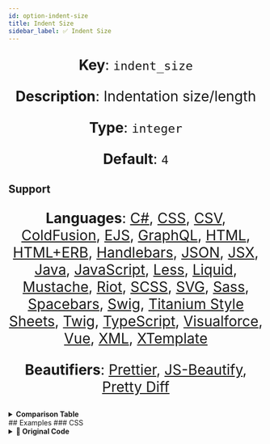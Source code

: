 ```yaml
---
id: option-indent-size
title: Indent Size
sidebar_label: ✅ Indent Size
---
```

**Key**: `indent_size`

**Description**: Indentation size/length

**Type**: `integer`

**Default**: `4`

## Support
**Languages**: [C#](/docs/language-csharp.html), [CSS](/docs/language-css.html), [CSV](/docs/language-csv.html), [ColdFusion](/docs/language-coldfusion.html), [EJS](/docs/language-ejs.html), [GraphQL](/docs/language-graphql.html), [HTML](/docs/language-html.html), [HTML+ERB](/docs/language-html%2Berb.html), [Handlebars](/docs/language-handlebars.html), [JSON](/docs/language-json.html), [JSX](/docs/language-jsx.html), [Java](/docs/language-java.html), [JavaScript](/docs/language-javascript.html), [Less](/docs/language-less.html), [Liquid](/docs/language-liquid.html), [Mustache](/docs/language-mustache.html), [Riot](/docs/language-riot.html), [SCSS](/docs/language-scss.html), [SVG](/docs/language-svg.html), [Sass](/docs/language-sass.html), [Spacebars](/docs/language-spacebars.html), [Swig](/docs/language-swig.html), [Titanium Style Sheets](/docs/language-titanium-style-sheets.html), [Twig](/docs/language-twig.html), [TypeScript](/docs/language-typescript.html), [Visualforce](/docs/language-visualforce.html), [Vue](/docs/language-vue.html), [XML](/docs/language-xml.html), [XTemplate](/docs/language-xtemplate.html)

**Beautifiers**: [Prettier](/docs/beautifier-prettier.html), [JS-Beautify](/docs/beautifier-js-beautify.html), [Pretty Diff](/docs/beautifier-pretty-diff.html)

<details><summary><strong>Comparison Table</strong></summary>
| Language | [Prettier](/docs/beautifier-prettier.html) | [JS-Beautify](/docs/beautifier-js-beautify.html) | [Pretty Diff](/docs/beautifier-pretty-diff.html) |
| --- | --- | --- | --- |
| [C#](/docs/language-csharp.html) | &#10060; | &#10060; | &#9989; |
| [CSS](/docs/language-css.html) | &#9989; | &#9989; | &#9989; |
| [CSV](/docs/language-csv.html) | &#10060; | &#10060; | &#9989; |
| [ColdFusion](/docs/language-coldfusion.html) | &#10060; | &#10060; | &#9989; |
| [EJS](/docs/language-ejs.html) | &#10060; | &#9989; | &#9989; |
| [GraphQL](/docs/language-graphql.html) | &#9989; | &#10060; | &#10060; |
| [HTML](/docs/language-html.html) | &#10060; | &#9989; | &#9989; |
| [HTML+ERB](/docs/language-html%2Berb.html) | &#10060; | &#10060; | &#9989; |
| [Handlebars](/docs/language-handlebars.html) | &#10060; | &#9989; | &#9989; |
| [JSON](/docs/language-json.html) | &#9989; | &#9989; | &#9989; |
| [JSX](/docs/language-jsx.html) | &#9989; | &#9989; | &#9989; |
| [Java](/docs/language-java.html) | &#10060; | &#10060; | &#9989; |
| [JavaScript](/docs/language-javascript.html) | &#9989; | &#9989; | &#9989; |
| [Less](/docs/language-less.html) | &#9989; | &#10060; | &#9989; |
| [Liquid](/docs/language-liquid.html) | &#10060; | &#9989; | &#10060; |
| [Mustache](/docs/language-mustache.html) | &#10060; | &#9989; | &#10060; |
| [Riot](/docs/language-riot.html) | &#10060; | &#10060; | &#9989; |
| [SCSS](/docs/language-scss.html) | &#9989; | &#10060; | &#9989; |
| [SVG](/docs/language-svg.html) | &#10060; | &#10060; | &#9989; |
| [Sass](/docs/language-sass.html) | &#10060; | &#10060; | &#9989; |
| [Spacebars](/docs/language-spacebars.html) | &#10060; | &#10060; | &#9989; |
| [Swig](/docs/language-swig.html) | &#10060; | &#10060; | &#9989; |
| [Titanium Style Sheets](/docs/language-titanium-style-sheets.html) | &#10060; | &#10060; | &#9989; |
| [Twig](/docs/language-twig.html) | &#10060; | &#10060; | &#9989; |
| [TypeScript](/docs/language-typescript.html) | &#9989; | &#10060; | &#9989; |
| [Visualforce](/docs/language-visualforce.html) | &#10060; | &#10060; | &#9989; |
| [Vue](/docs/language-vue.html) | &#9989; | &#10060; | &#10060; |
| [XML](/docs/language-xml.html) | &#10060; | &#9989; | &#9989; |
| [XTemplate](/docs/language-xtemplate.html) | &#10060; | &#10060; | &#9989; |
</details>
## Examples
### CSS
<details><summary><strong>🚧 Original Code</strong></summary>
```CSS
.class1 {
    color: blue;
    background-color: red;
}

.class2 {
    color: red;
    background-color: yellow;
}
.class3 {
    color: yellow;
    background-color: green;
}

.selector-1,
.selector-2 {
    color: green;
    background-color: blue;
}

```
</details>
<details><summary><strong>🔧 `0`</strong></summary>
Using [Prettier](/docs/beautifier-prettier.html) beautifier:
```CSS
.class1 {
color: blue;
background-color: red;
}

.class2 {
color: red;
background-color: yellow;
}
.class3 {
color: yellow;
background-color: green;
}

.selector-1,
.selector-2 {
color: green;
background-color: blue;
}

```
<details><summary>Configuration</summary>
A `.unibeautify.json` file would look like the following:
```json
{
  "CSS": {
    "indent_size": 0,
    "indent_char": " "
  }
}
```
</details>
<details><summary>Difference from original</summary>
```diff
Index: 0
===================================================================
--- 0	Original
+++ 0	Beautified
@@ -1,19 +1,19 @@
 .class1␣{␊
-␣␣␣␣color:␣blue;␊
-␣␣␣␣background-color:␣red;␊
+color:␣blue;␊
+background-color:␣red;␊
 }␊
 ␊
 .class2␣{␊
-␣␣␣␣color:␣red;␊
-␣␣␣␣background-color:␣yellow;␊
+color:␣red;␊
+background-color:␣yellow;␊
 }␊
 .class3␣{␊
-␣␣␣␣color:␣yellow;␊
-␣␣␣␣background-color:␣green;␊
+color:␣yellow;␊
+background-color:␣green;␊
 }␊
 ␊
 .selector-1,␊
 .selector-2␣{␊
-␣␣␣␣color:␣green;␊
-␣␣␣␣background-color:␣blue;␊
+color:␣green;␊
+background-color:␣blue;␊
 }␊

```
</details>
</details>
<details><summary><strong>🔧 `4`</strong></summary>
Using [Prettier](/docs/beautifier-prettier.html) beautifier:
```CSS
.class1 {
    color: blue;
    background-color: red;
}

.class2 {
    color: red;
    background-color: yellow;
}
.class3 {
    color: yellow;
    background-color: green;
}

.selector-1,
.selector-2 {
    color: green;
    background-color: blue;
}

```
<details><summary>Configuration</summary>
A `.unibeautify.json` file would look like the following:
```json
{
  "CSS": {
    "indent_size": 4,
    "indent_char": " "
  }
}
```
</details>
<details><summary>Difference from original</summary>
```diff
Index: 4
===================================================================
--- 4	Original
+++ 4	Beautified

```
</details>
</details>
<details><summary><strong>🔧 `8`</strong></summary>
Using [Prettier](/docs/beautifier-prettier.html) beautifier:
```CSS
.class1 {
        color: blue;
        background-color: red;
}

.class2 {
        color: red;
        background-color: yellow;
}
.class3 {
        color: yellow;
        background-color: green;
}

.selector-1,
.selector-2 {
        color: green;
        background-color: blue;
}

```
<details><summary>Configuration</summary>
A `.unibeautify.json` file would look like the following:
```json
{
  "CSS": {
    "indent_size": 8,
    "indent_char": " "
  }
}
```
</details>
<details><summary>Difference from original</summary>
```diff
Index: 8
===================================================================
--- 8	Original
+++ 8	Beautified
@@ -1,19 +1,19 @@
 .class1␣{␊
-␣␣␣␣color:␣blue;␊
-␣␣␣␣background-color:␣red;␊
+␣␣␣␣␣␣␣␣color:␣blue;␊
+␣␣␣␣␣␣␣␣background-color:␣red;␊
 }␊
 ␊
 .class2␣{␊
-␣␣␣␣color:␣red;␊
-␣␣␣␣background-color:␣yellow;␊
+␣␣␣␣␣␣␣␣color:␣red;␊
+␣␣␣␣␣␣␣␣background-color:␣yellow;␊
 }␊
 .class3␣{␊
-␣␣␣␣color:␣yellow;␊
-␣␣␣␣background-color:␣green;␊
+␣␣␣␣␣␣␣␣color:␣yellow;␊
+␣␣␣␣␣␣␣␣background-color:␣green;␊
 }␊
 ␊
 .selector-1,␊
 .selector-2␣{␊
-␣␣␣␣color:␣green;␊
-␣␣␣␣background-color:␣blue;␊
+␣␣␣␣␣␣␣␣color:␣green;␊
+␣␣␣␣␣␣␣␣background-color:␣blue;␊
 }␊

```
</details>
</details>
### HTML
<details><summary><strong>🚧 Original Code</strong></summary>
```HTML
<div>
<span>Hello</span>
<span>World</span>
</div>

```
</details>
<details><summary><strong>🔧 `0`</strong></summary>
Using [JS-Beautify](/docs/beautifier-js-beautify.html) beautifier:
```HTML
<div>
<span>Hello</span>
<span>World</span>
</div>
```
<details><summary>Configuration</summary>
A `.unibeautify.json` file would look like the following:
```json
{
  "HTML": {
    "indent_size": 0,
    "indent_char": " "
  }
}
```
</details>
<details><summary>Difference from original</summary>
```diff
Index: 0
===================================================================
--- 0	Original
+++ 0	Beautified
@@ -1,4 +1,4 @@
 <div>␊
 <span>Hello</span>␊
 <span>World</span>␊
-</div>␊
+</div>
\ No newline at end of file

```
</details>
</details>
<details><summary><strong>🔧 `4`</strong></summary>
Using [JS-Beautify](/docs/beautifier-js-beautify.html) beautifier:
```HTML
<div>
    <span>Hello</span>
    <span>World</span>
</div>
```
<details><summary>Configuration</summary>
A `.unibeautify.json` file would look like the following:
```json
{
  "HTML": {
    "indent_size": 4,
    "indent_char": " "
  }
}
```
</details>
<details><summary>Difference from original</summary>
```diff
Index: 4
===================================================================
--- 4	Original
+++ 4	Beautified
@@ -1,4 +1,4 @@
 <div>␊
-<span>Hello</span>␊
-<span>World</span>␊
-</div>␊
+␣␣␣␣<span>Hello</span>␊
+␣␣␣␣<span>World</span>␊
+</div>
\ No newline at end of file

```
</details>
</details>
<details><summary><strong>🔧 `8`</strong></summary>
Using [JS-Beautify](/docs/beautifier-js-beautify.html) beautifier:
```HTML
<div>
        <span>Hello</span>
        <span>World</span>
</div>
```
<details><summary>Configuration</summary>
A `.unibeautify.json` file would look like the following:
```json
{
  "HTML": {
    "indent_size": 8,
    "indent_char": " "
  }
}
```
</details>
<details><summary>Difference from original</summary>
```diff
Index: 8
===================================================================
--- 8	Original
+++ 8	Beautified
@@ -1,4 +1,4 @@
 <div>␊
-<span>Hello</span>␊
-<span>World</span>␊
-</div>␊
+␣␣␣␣␣␣␣␣<span>Hello</span>␊
+␣␣␣␣␣␣␣␣<span>World</span>␊
+</div>
\ No newline at end of file

```
</details>
</details>
### Java
<details><summary><strong>🚧 Original Code</strong></summary>
```Java
public class HelloWorld {

    public static void main(String[] args) {
        // Prints "Hello, World" to the terminal window.
        System.out.println("Hello, World");
    }

}

```
</details>
<details><summary><strong>🔧 `0`</strong></summary>
Using [Pretty Diff](/docs/beautifier-pretty-diff.html) beautifier:
```Java
public class HelloWorld {
public static void main(String[] args) {
// Prints "Hello, World" to the terminal window.
System.out.println("Hello, World");
}
}
```
<details><summary>Configuration</summary>
A `.unibeautify.json` file would look like the following:
```json
{
  "Java": {
    "indent_size": 0,
    "indent_char": " "
  }
}
```
</details>
<details><summary>Difference from original</summary>
```diff
Index: 0
===================================================================
--- 0	Original
+++ 0	Beautified
@@ -1,8 +1,6 @@
 public␣class␣HelloWorld␣{␊
-␊
-␣␣␣␣public␣static␣void␣main(String[]␣args)␣{␊
-␣␣␣␣␣␣␣␣//␣Prints␣"Hello,␣World"␣to␣the␣terminal␣window.␊
-␣␣␣␣␣␣␣␣System.out.println("Hello,␣World");␊
-␣␣␣␣}␊
-␊
+public␣static␣void␣main(String[]␣args)␣{␊
+//␣Prints␣"Hello,␣World"␣to␣the␣terminal␣window.␊
+System.out.println("Hello,␣World");␊
 }␊
+}
\ No newline at end of file

```
</details>
</details>
<details><summary><strong>🔧 `4`</strong></summary>
Using [Pretty Diff](/docs/beautifier-pretty-diff.html) beautifier:
```Java
public class HelloWorld {
    public static void main(String[] args) {
        // Prints "Hello, World" to the terminal window.
        System.out.println("Hello, World");
    }
}
```
<details><summary>Configuration</summary>
A `.unibeautify.json` file would look like the following:
```json
{
  "Java": {
    "indent_size": 4,
    "indent_char": " "
  }
}
```
</details>
<details><summary>Difference from original</summary>
```diff
Index: 4
===================================================================
--- 4	Original
+++ 4	Beautified
@@ -1,8 +1,6 @@
 public␣class␣HelloWorld␣{␊
-␊
 ␣␣␣␣public␣static␣void␣main(String[]␣args)␣{␊
 ␣␣␣␣␣␣␣␣//␣Prints␣"Hello,␣World"␣to␣the␣terminal␣window.␊
 ␣␣␣␣␣␣␣␣System.out.println("Hello,␣World");␊
 ␣␣␣␣}␊
-␊
-}␊
+}
\ No newline at end of file

```
</details>
</details>
<details><summary><strong>🔧 `8`</strong></summary>
Using [Pretty Diff](/docs/beautifier-pretty-diff.html) beautifier:
```Java
public class HelloWorld {
        public static void main(String[] args) {
                // Prints "Hello, World" to the terminal window.
                System.out.println("Hello, World");
        }
}
```
<details><summary>Configuration</summary>
A `.unibeautify.json` file would look like the following:
```json
{
  "Java": {
    "indent_size": 8,
    "indent_char": " "
  }
}
```
</details>
<details><summary>Difference from original</summary>
```diff
Index: 8
===================================================================
--- 8	Original
+++ 8	Beautified
@@ -1,8 +1,6 @@
 public␣class␣HelloWorld␣{␊
-␊
-␣␣␣␣public␣static␣void␣main(String[]␣args)␣{␊
-␣␣␣␣␣␣␣␣//␣Prints␣"Hello,␣World"␣to␣the␣terminal␣window.␊
-␣␣␣␣␣␣␣␣System.out.println("Hello,␣World");␊
-␣␣␣␣}␊
-␊
-}␊
+␣␣␣␣␣␣␣␣public␣static␣void␣main(String[]␣args)␣{␊
+␣␣␣␣␣␣␣␣␣␣␣␣␣␣␣␣//␣Prints␣"Hello,␣World"␣to␣the␣terminal␣window.␊
+␣␣␣␣␣␣␣␣␣␣␣␣␣␣␣␣System.out.println("Hello,␣World");␊
+␣␣␣␣␣␣␣␣}␊
+}
\ No newline at end of file

```
</details>
</details>
### JavaScript
<details><summary><strong>🚧 Original Code</strong></summary>
```JavaScript
if (a) {
      b = c;
function foo(d) {
          e = f;
  }
}

if (a) {
  b = c;
  function foo(d) {
      e = f;
  }
}

foo.bar.baz();

```
</details>
<details><summary><strong>🔧 `0`</strong></summary>
Using [Prettier](/docs/beautifier-prettier.html) beautifier:
```JavaScript
if (a) {
b = c;
function foo(d) {
e = f;
}
}

if (a) {
b = c;
function foo(d) {
e = f;
}
}

foo.bar.baz();

```
<details><summary>Configuration</summary>
A `.unibeautify.json` file would look like the following:
```json
{
  "JavaScript": {
    "indent_size": 0,
    "indent_char": " "
  }
}
```
</details>
<details><summary>Difference from original</summary>
```diff
Index: 0
===================================================================
--- 0	Original
+++ 0	Beautified
@@ -1,15 +1,15 @@
 if␣(a)␣{␊
-␣␣␣␣␣␣b␣=␣c;␊
+b␣=␣c;␊
 function␣foo(d)␣{␊
-␣␣␣␣␣␣␣␣␣␣e␣=␣f;␊
-␣␣}␊
+e␣=␣f;␊
 }␊
+}␊
 ␊
 if␣(a)␣{␊
-␣␣b␣=␣c;␊
-␣␣function␣foo(d)␣{␊
-␣␣␣␣␣␣e␣=␣f;␊
-␣␣}␊
+b␣=␣c;␊
+function␣foo(d)␣{␊
+e␣=␣f;␊
 }␊
+}␊
 ␊
 foo.bar.baz();␊

```
</details>
</details>
<details><summary><strong>🔧 `4`</strong></summary>
Using [Prettier](/docs/beautifier-prettier.html) beautifier:
```JavaScript
if (a) {
    b = c;
    function foo(d) {
        e = f;
    }
}

if (a) {
    b = c;
    function foo(d) {
        e = f;
    }
}

foo.bar.baz();

```
<details><summary>Configuration</summary>
A `.unibeautify.json` file would look like the following:
```json
{
  "JavaScript": {
    "indent_size": 4,
    "indent_char": " "
  }
}
```
</details>
<details><summary>Difference from original</summary>
```diff
Index: 4
===================================================================
--- 4	Original
+++ 4	Beautified
@@ -1,15 +1,15 @@
 if␣(a)␣{␊
-␣␣␣␣␣␣b␣=␣c;␊
-function␣foo(d)␣{␊
-␣␣␣␣␣␣␣␣␣␣e␣=␣f;␊
-␣␣}␊
+␣␣␣␣b␣=␣c;␊
+␣␣␣␣function␣foo(d)␣{␊
+␣␣␣␣␣␣␣␣e␣=␣f;␊
+␣␣␣␣}␊
 }␊
 ␊
 if␣(a)␣{␊
-␣␣b␣=␣c;␊
-␣␣function␣foo(d)␣{␊
-␣␣␣␣␣␣e␣=␣f;␊
-␣␣}␊
+␣␣␣␣b␣=␣c;␊
+␣␣␣␣function␣foo(d)␣{␊
+␣␣␣␣␣␣␣␣e␣=␣f;␊
+␣␣␣␣}␊
 }␊
 ␊
 foo.bar.baz();␊

```
</details>
</details>
<details><summary><strong>🔧 `8`</strong></summary>
Using [Prettier](/docs/beautifier-prettier.html) beautifier:
```JavaScript
if (a) {
        b = c;
        function foo(d) {
                e = f;
        }
}

if (a) {
        b = c;
        function foo(d) {
                e = f;
        }
}

foo.bar.baz();

```
<details><summary>Configuration</summary>
A `.unibeautify.json` file would look like the following:
```json
{
  "JavaScript": {
    "indent_size": 8,
    "indent_char": " "
  }
}
```
</details>
<details><summary>Difference from original</summary>
```diff
Index: 8
===================================================================
--- 8	Original
+++ 8	Beautified
@@ -1,15 +1,15 @@
 if␣(a)␣{␊
-␣␣␣␣␣␣b␣=␣c;␊
-function␣foo(d)␣{␊
-␣␣␣␣␣␣␣␣␣␣e␣=␣f;␊
-␣␣}␊
+␣␣␣␣␣␣␣␣b␣=␣c;␊
+␣␣␣␣␣␣␣␣function␣foo(d)␣{␊
+␣␣␣␣␣␣␣␣␣␣␣␣␣␣␣␣e␣=␣f;␊
+␣␣␣␣␣␣␣␣}␊
 }␊
 ␊
 if␣(a)␣{␊
-␣␣b␣=␣c;␊
-␣␣function␣foo(d)␣{␊
-␣␣␣␣␣␣e␣=␣f;␊
-␣␣}␊
+␣␣␣␣␣␣␣␣b␣=␣c;␊
+␣␣␣␣␣␣␣␣function␣foo(d)␣{␊
+␣␣␣␣␣␣␣␣␣␣␣␣␣␣␣␣e␣=␣f;␊
+␣␣␣␣␣␣␣␣}␊
 }␊
 ␊
 foo.bar.baz();␊

```
</details>
</details>
### Vue
<details><summary><strong>🚧 Original Code</strong></summary>
```Vue
<template >
  <h1 >{{greeting}}     world</h1 >
  <script>kikoo ( ) </script>
</template >

<script>
module  .  exports  =
{data : function () {return {
	greeting: "Hello"
}}
}
</script>

<style   scoped >
p { font-size : 2em ; text-align : center ; }
  </style >  
```
</details>
<details><summary><strong>🔧 `0`</strong></summary>
Using [Prettier](/docs/beautifier-prettier.html) beautifier:
```Vue
<template >
  <h1 >{{greeting}}     world</h1 >
  <script>kikoo ( ) </script>
</template >

<script>
module.exports = {
data: function() {
return {
greeting: "Hello"
};
}
};
</script>

<style   scoped >
p {
font-size: 2em;
text-align: center;
}
</style >

```
<details><summary>Configuration</summary>
A `.unibeautify.json` file would look like the following:
```json
{
  "Vue": {
    "indent_size": 0,
    "indent_char": " "
  }
}
```
</details>
<details><summary>Difference from original</summary>
```diff
Index: 0
===================================================================
--- 0	Original
+++ 0	Beautified
@@ -3,14 +3,19 @@
 ␣␣<script>kikoo␣(␣)␣</script>␊
 </template␣>␊
 ␊
 <script>␊
-module␣␣.␣␣exports␣␣=␊
-{data␣:␣function␣()␣{return␣{␊
-↹greeting:␣"Hello"␊
-}}␊
+module.exports␣=␣{␊
+data:␣function()␣{␊
+return␣{␊
+greeting:␣"Hello"␊
+};␊
 }␊
\ No newline at end of file
+};␊
 </script>␊
 ␊
 <style␣␣␣scoped␣>␊
-p␣{␣font-size␣:␣2em␣;␣text-align␣:␣center␣;␣}␊
-␣␣</style␣>␣␣
+p␣{␊
+font-size:␣2em;␊
+text-align:␣center;␊
+}␊
+</style␣>␊

```
</details>
</details>
<details><summary><strong>🔧 `4`</strong></summary>
Using [Prettier](/docs/beautifier-prettier.html) beautifier:
```Vue
<template >
  <h1 >{{greeting}}     world</h1 >
  <script>kikoo ( ) </script>
</template >

<script>
module.exports = {
    data: function() {
        return {
            greeting: "Hello"
        };
    }
};
</script>

<style   scoped >
p {
    font-size: 2em;
    text-align: center;
}
</style >

```
<details><summary>Configuration</summary>
A `.unibeautify.json` file would look like the following:
```json
{
  "Vue": {
    "indent_size": 4,
    "indent_char": " "
  }
}
```
</details>
<details><summary>Difference from original</summary>
```diff
Index: 4
===================================================================
--- 4	Original
+++ 4	Beautified
@@ -3,14 +3,19 @@
 ␣␣<script>kikoo␣(␣)␣</script>␊
 </template␣>␊
 ␊
 <script>␊
-module␣␣.␣␣exports␣␣=␊
-{data␣:␣function␣()␣{return␣{␊
-↹greeting:␣"Hello"␊
-}}␊
-}␊
+module.exports␣=␣{␊
+␣␣␣␣data:␣function()␣{␊
+␣␣␣␣␣␣␣␣return␣{␊
+␣␣␣␣␣␣␣␣␣␣␣␣greeting:␣"Hello"␊
+␣␣␣␣␣␣␣␣};␊
\ No newline at end of file
+␣␣␣␣}␊
+};␊
 </script>␊
 ␊
 <style␣␣␣scoped␣>␊
-p␣{␣font-size␣:␣2em␣;␣text-align␣:␣center␣;␣}␊
-␣␣</style␣>␣␣
+p␣{␊
+␣␣␣␣font-size:␣2em;␊
+␣␣␣␣text-align:␣center;␊
+}␊
+</style␣>␊

```
</details>
</details>
<details><summary><strong>🔧 `8`</strong></summary>
Using [Prettier](/docs/beautifier-prettier.html) beautifier:
```Vue
<template >
  <h1 >{{greeting}}     world</h1 >
  <script>kikoo ( ) </script>
</template >

<script>
module.exports = {
        data: function() {
                return {
                        greeting: "Hello"
                };
        }
};
</script>

<style   scoped >
p {
        font-size: 2em;
        text-align: center;
}
</style >

```
<details><summary>Configuration</summary>
A `.unibeautify.json` file would look like the following:
```json
{
  "Vue": {
    "indent_size": 8,
    "indent_char": " "
  }
}
```
</details>
<details><summary>Difference from original</summary>
```diff
Index: 8
===================================================================
--- 8	Original
+++ 8	Beautified
@@ -3,14 +3,19 @@
 ␣␣<script>kikoo␣(␣)␣</script>␊
 </template␣>␊
 ␊
 <script>␊
-module␣␣.␣␣exports␣␣=␊
-{data␣:␣function␣()␣{return␣{␊
-↹greeting:␣"Hello"␊
-}}␊
-}␊
+module.exports␣=␣{␊
+␣␣␣␣␣␣␣␣data:␣function()␣{␊
+␣␣␣␣␣␣␣␣␣␣␣␣␣␣␣␣return␣{␊
+␣␣␣␣␣␣␣␣␣␣␣␣␣␣␣␣␣␣␣␣␣␣␣␣greeting:␣"Hello"␊
+␣␣␣␣␣␣␣␣␣␣␣␣␣␣␣␣};␊
\ No newline at end of file
+␣␣␣␣␣␣␣␣}␊
+};␊
 </script>␊
 ␊
 <style␣␣␣scoped␣>␊
-p␣{␣font-size␣:␣2em␣;␣text-align␣:␣center␣;␣}␊
-␣␣</style␣>␣␣
+p␣{␊
+␣␣␣␣␣␣␣␣font-size:␣2em;␊
+␣␣␣␣␣␣␣␣text-align:␣center;␊
+}␊
+</style␣>␊

```
</details>
</details>
### XML
<details><summary><strong>🚧 Original Code</strong></summary>
```XML
<breakfast_menu>
<food>
<name>Belgian Waffles</name>
<price>$5.95</price>
<description>
Two of our famous Belgian Waffles with plenty of real maple syrup
</description>
<calories>650</calories>
</food>
<food>
<name>Strawberry Belgian Waffles</name>
<price>$7.95</price>
<description>
Light Belgian waffles covered with strawberries and whipped cream
</description>
<calories>900</calories>
</food>
<food>
<name>Berry-Berry Belgian Waffles</name>
<price>$8.95</price>
<description>
Light Belgian waffles covered with an assortment of fresh berries and whipped cream
</description>
<calories>900</calories>
</food>
<food>
<name>French Toast</name>
<price>$4.50</price>
<description>
Thick slices made from our homemade sourdough bread
</description>
<calories>600</calories>
</food>
<food>
<name>Homestyle Breakfast</name>
<price>$6.95</price>
<description>
Two eggs, bacon or sausage, toast, and our ever-popular hash browns
</description>
<calories>950</calories>
</food>
</breakfast_menu>
```
</details>
<details><summary><strong>🔧 `0`</strong></summary>
Using [JS-Beautify](/docs/beautifier-js-beautify.html) beautifier:
```XML
<breakfast_menu>
<food>
<name>Belgian Waffles</name>
<price>$5.95</price>
<description>
Two of our famous Belgian Waffles with plenty of real maple syrup
</description>
<calories>650</calories>
</food>
<food>
<name>Strawberry Belgian Waffles</name>
<price>$7.95</price>
<description>
Light Belgian waffles covered with strawberries and whipped cream
</description>
<calories>900</calories>
</food>
<food>
<name>Berry-Berry Belgian Waffles</name>
<price>$8.95</price>
<description>
Light Belgian waffles covered with an assortment of fresh berries and whipped cream
</description>
<calories>900</calories>
</food>
<food>
<name>French Toast</name>
<price>$4.50</price>
<description>
Thick slices made from our homemade sourdough bread
</description>
<calories>600</calories>
</food>
<food>
<name>Homestyle Breakfast</name>
<price>$6.95</price>
<description>
Two eggs, bacon or sausage, toast, and our ever-popular hash browns
</description>
<calories>950</calories>
</food>
</breakfast_menu>
```
<details><summary>Configuration</summary>
A `.unibeautify.json` file would look like the following:
```json
{
  "XML": {
    "indent_size": 0,
    "indent_char": " "
  }
}
```
</details>
<details><summary>Difference from original</summary>
```diff
Index: 0
===================================================================
--- 0	Original
+++ 0	Beautified

```
</details>
</details>
<details><summary><strong>🔧 `4`</strong></summary>
Using [JS-Beautify](/docs/beautifier-js-beautify.html) beautifier:
```XML
<breakfast_menu>
    <food>
        <name>Belgian Waffles</name>
        <price>$5.95</price>
        <description>
            Two of our famous Belgian Waffles with plenty of real maple syrup
        </description>
        <calories>650</calories>
    </food>
    <food>
        <name>Strawberry Belgian Waffles</name>
        <price>$7.95</price>
        <description>
            Light Belgian waffles covered with strawberries and whipped cream
        </description>
        <calories>900</calories>
    </food>
    <food>
        <name>Berry-Berry Belgian Waffles</name>
        <price>$8.95</price>
        <description>
            Light Belgian waffles covered with an assortment of fresh berries and whipped cream
        </description>
        <calories>900</calories>
    </food>
    <food>
        <name>French Toast</name>
        <price>$4.50</price>
        <description>
            Thick slices made from our homemade sourdough bread
        </description>
        <calories>600</calories>
    </food>
    <food>
        <name>Homestyle Breakfast</name>
        <price>$6.95</price>
        <description>
            Two eggs, bacon or sausage, toast, and our ever-popular hash browns
        </description>
        <calories>950</calories>
    </food>
</breakfast_menu>
```
<details><summary>Configuration</summary>
A `.unibeautify.json` file would look like the following:
```json
{
  "XML": {
    "indent_size": 4,
    "indent_char": " "
  }
}
```
</details>
<details><summary>Difference from original</summary>
```diff
Index: 4
===================================================================
--- 4	Original
+++ 4	Beautified
@@ -1,42 +1,42 @@
 <breakfast_menu>␊
-<food>␊
-<name>Belgian␣Waffles</name>␊
-<price>$5.95</price>␊
-<description>␊
-Two␣of␣our␣famous␣Belgian␣Waffles␣with␣plenty␣of␣real␣maple␣syrup␊
-</description>␊
-<calories>650</calories>␊
-</food>␊
-<food>␊
-<name>Strawberry␣Belgian␣Waffles</name>␊
-<price>$7.95</price>␊
-<description>␊
-Light␣Belgian␣waffles␣covered␣with␣strawberries␣and␣whipped␣cream␊
-</description>␊
-<calories>900</calories>␊
-</food>␊
-<food>␊
-<name>Berry-Berry␣Belgian␣Waffles</name>␊
-<price>$8.95</price>␊
-<description>␊
-Light␣Belgian␣waffles␣covered␣with␣an␣assortment␣of␣fresh␣berries␣and␣whipped␣cream␊
-</description>␊
-<calories>900</calories>␊
-</food>␊
-<food>␊
-<name>French␣Toast</name>␊
-<price>$4.50</price>␊
-<description>␊
-Thick␣slices␣made␣from␣our␣homemade␣sourdough␣bread␊
-</description>␊
-<calories>600</calories>␊
-</food>␊
-<food>␊
-<name>Homestyle␣Breakfast</name>␊
-<price>$6.95</price>␊
-<description>␊
-Two␣eggs,␣bacon␣or␣sausage,␣toast,␣and␣our␣ever-popular␣hash␣browns␊
-</description>␊
-<calories>950</calories>␊
-</food>␊
+␣␣␣␣<food>␊
+␣␣␣␣␣␣␣␣<name>Belgian␣Waffles</name>␊
+␣␣␣␣␣␣␣␣<price>$5.95</price>␊
+␣␣␣␣␣␣␣␣<description>␊
+␣␣␣␣␣␣␣␣␣␣␣␣Two␣of␣our␣famous␣Belgian␣Waffles␣with␣plenty␣of␣real␣maple␣syrup␊
+␣␣␣␣␣␣␣␣</description>␊
+␣␣␣␣␣␣␣␣<calories>650</calories>␊
+␣␣␣␣</food>␊
+␣␣␣␣<food>␊
+␣␣␣␣␣␣␣␣<name>Strawberry␣Belgian␣Waffles</name>␊
+␣␣␣␣␣␣␣␣<price>$7.95</price>␊
+␣␣␣␣␣␣␣␣<description>␊
+␣␣␣␣␣␣␣␣␣␣␣␣Light␣Belgian␣waffles␣covered␣with␣strawberries␣and␣whipped␣cream␊
+␣␣␣␣␣␣␣␣</description>␊
+␣␣␣␣␣␣␣␣<calories>900</calories>␊
+␣␣␣␣</food>␊
+␣␣␣␣<food>␊
+␣␣␣␣␣␣␣␣<name>Berry-Berry␣Belgian␣Waffles</name>␊
+␣␣␣␣␣␣␣␣<price>$8.95</price>␊
+␣␣␣␣␣␣␣␣<description>␊
+␣␣␣␣␣␣␣␣␣␣␣␣Light␣Belgian␣waffles␣covered␣with␣an␣assortment␣of␣fresh␣berries␣and␣whipped␣cream␊
+␣␣␣␣␣␣␣␣</description>␊
+␣␣␣␣␣␣␣␣<calories>900</calories>␊
+␣␣␣␣</food>␊
+␣␣␣␣<food>␊
+␣␣␣␣␣␣␣␣<name>French␣Toast</name>␊
+␣␣␣␣␣␣␣␣<price>$4.50</price>␊
+␣␣␣␣␣␣␣␣<description>␊
+␣␣␣␣␣␣␣␣␣␣␣␣Thick␣slices␣made␣from␣our␣homemade␣sourdough␣bread␊
+␣␣␣␣␣␣␣␣</description>␊
+␣␣␣␣␣␣␣␣<calories>600</calories>␊
+␣␣␣␣</food>␊
+␣␣␣␣<food>␊
+␣␣␣␣␣␣␣␣<name>Homestyle␣Breakfast</name>␊
+␣␣␣␣␣␣␣␣<price>$6.95</price>␊
+␣␣␣␣␣␣␣␣<description>␊
+␣␣␣␣␣␣␣␣␣␣␣␣Two␣eggs,␣bacon␣or␣sausage,␣toast,␣and␣our␣ever-popular␣hash␣browns␊
+␣␣␣␣␣␣␣␣</description>␊
+␣␣␣␣␣␣␣␣<calories>950</calories>␊
+␣␣␣␣</food>␊
 </breakfast_menu>
\ No newline at end of file

```
</details>
</details>
<details><summary><strong>🔧 `8`</strong></summary>
Using [JS-Beautify](/docs/beautifier-js-beautify.html) beautifier:
```XML
<breakfast_menu>
        <food>
                <name>Belgian Waffles</name>
                <price>$5.95</price>
                <description>
                        Two of our famous Belgian Waffles with plenty of real maple syrup
                </description>
                <calories>650</calories>
        </food>
        <food>
                <name>Strawberry Belgian Waffles</name>
                <price>$7.95</price>
                <description>
                        Light Belgian waffles covered with strawberries and whipped cream
                </description>
                <calories>900</calories>
        </food>
        <food>
                <name>Berry-Berry Belgian Waffles</name>
                <price>$8.95</price>
                <description>
                        Light Belgian waffles covered with an assortment of fresh berries and whipped cream
                </description>
                <calories>900</calories>
        </food>
        <food>
                <name>French Toast</name>
                <price>$4.50</price>
                <description>
                        Thick slices made from our homemade sourdough bread
                </description>
                <calories>600</calories>
        </food>
        <food>
                <name>Homestyle Breakfast</name>
                <price>$6.95</price>
                <description>
                        Two eggs, bacon or sausage, toast, and our ever-popular hash browns
                </description>
                <calories>950</calories>
        </food>
</breakfast_menu>
```
<details><summary>Configuration</summary>
A `.unibeautify.json` file would look like the following:
```json
{
  "XML": {
    "indent_size": 8,
    "indent_char": " "
  }
}
```
</details>
<details><summary>Difference from original</summary>
```diff
Index: 8
===================================================================
--- 8	Original
+++ 8	Beautified
@@ -1,42 +1,42 @@
 <breakfast_menu>␊
-<food>␊
-<name>Belgian␣Waffles</name>␊
-<price>$5.95</price>␊
-<description>␊
-Two␣of␣our␣famous␣Belgian␣Waffles␣with␣plenty␣of␣real␣maple␣syrup␊
-</description>␊
-<calories>650</calories>␊
-</food>␊
-<food>␊
-<name>Strawberry␣Belgian␣Waffles</name>␊
-<price>$7.95</price>␊
-<description>␊
-Light␣Belgian␣waffles␣covered␣with␣strawberries␣and␣whipped␣cream␊
-</description>␊
-<calories>900</calories>␊
-</food>␊
-<food>␊
-<name>Berry-Berry␣Belgian␣Waffles</name>␊
-<price>$8.95</price>␊
-<description>␊
-Light␣Belgian␣waffles␣covered␣with␣an␣assortment␣of␣fresh␣berries␣and␣whipped␣cream␊
-</description>␊
-<calories>900</calories>␊
-</food>␊
-<food>␊
-<name>French␣Toast</name>␊
-<price>$4.50</price>␊
-<description>␊
-Thick␣slices␣made␣from␣our␣homemade␣sourdough␣bread␊
-</description>␊
-<calories>600</calories>␊
-</food>␊
-<food>␊
-<name>Homestyle␣Breakfast</name>␊
-<price>$6.95</price>␊
-<description>␊
-Two␣eggs,␣bacon␣or␣sausage,␣toast,␣and␣our␣ever-popular␣hash␣browns␊
-</description>␊
-<calories>950</calories>␊
-</food>␊
+␣␣␣␣␣␣␣␣<food>␊
+␣␣␣␣␣␣␣␣␣␣␣␣␣␣␣␣<name>Belgian␣Waffles</name>␊
+␣␣␣␣␣␣␣␣␣␣␣␣␣␣␣␣<price>$5.95</price>␊
+␣␣␣␣␣␣␣␣␣␣␣␣␣␣␣␣<description>␊
+␣␣␣␣␣␣␣␣␣␣␣␣␣␣␣␣␣␣␣␣␣␣␣␣Two␣of␣our␣famous␣Belgian␣Waffles␣with␣plenty␣of␣real␣maple␣syrup␊
+␣␣␣␣␣␣␣␣␣␣␣␣␣␣␣␣</description>␊
+␣␣␣␣␣␣␣␣␣␣␣␣␣␣␣␣<calories>650</calories>␊
+␣␣␣␣␣␣␣␣</food>␊
+␣␣␣␣␣␣␣␣<food>␊
+␣␣␣␣␣␣␣␣␣␣␣␣␣␣␣␣<name>Strawberry␣Belgian␣Waffles</name>␊
+␣␣␣␣␣␣␣␣␣␣␣␣␣␣␣␣<price>$7.95</price>␊
+␣␣␣␣␣␣␣␣␣␣␣␣␣␣␣␣<description>␊
+␣␣␣␣␣␣␣␣␣␣␣␣␣␣␣␣␣␣␣␣␣␣␣␣Light␣Belgian␣waffles␣covered␣with␣strawberries␣and␣whipped␣cream␊
+␣␣␣␣␣␣␣␣␣␣␣␣␣␣␣␣</description>␊
+␣␣␣␣␣␣␣␣␣␣␣␣␣␣␣␣<calories>900</calories>␊
+␣␣␣␣␣␣␣␣</food>␊
+␣␣␣␣␣␣␣␣<food>␊
+␣␣␣␣␣␣␣␣␣␣␣␣␣␣␣␣<name>Berry-Berry␣Belgian␣Waffles</name>␊
+␣␣␣␣␣␣␣␣␣␣␣␣␣␣␣␣<price>$8.95</price>␊
+␣␣␣␣␣␣␣␣␣␣␣␣␣␣␣␣<description>␊
+␣␣␣␣␣␣␣␣␣␣␣␣␣␣␣␣␣␣␣␣␣␣␣␣Light␣Belgian␣waffles␣covered␣with␣an␣assortment␣of␣fresh␣berries␣and␣whipped␣cream␊
+␣␣␣␣␣␣␣␣␣␣␣␣␣␣␣␣</description>␊
+␣␣␣␣␣␣␣␣␣␣␣␣␣␣␣␣<calories>900</calories>␊
+␣␣␣␣␣␣␣␣</food>␊
+␣␣␣␣␣␣␣␣<food>␊
+␣␣␣␣␣␣␣␣␣␣␣␣␣␣␣␣<name>French␣Toast</name>␊
+␣␣␣␣␣␣␣␣␣␣␣␣␣␣␣␣<price>$4.50</price>␊
+␣␣␣␣␣␣␣␣␣␣␣␣␣␣␣␣<description>␊
+␣␣␣␣␣␣␣␣␣␣␣␣␣␣␣␣␣␣␣␣␣␣␣␣Thick␣slices␣made␣from␣our␣homemade␣sourdough␣bread␊
+␣␣␣␣␣␣␣␣␣␣␣␣␣␣␣␣</description>␊
+␣␣␣␣␣␣␣␣␣␣␣␣␣␣␣␣<calories>600</calories>␊
+␣␣␣␣␣␣␣␣</food>␊
+␣␣␣␣␣␣␣␣<food>␊
+␣␣␣␣␣␣␣␣␣␣␣␣␣␣␣␣<name>Homestyle␣Breakfast</name>␊
+␣␣␣␣␣␣␣␣␣␣␣␣␣␣␣␣<price>$6.95</price>␊
+␣␣␣␣␣␣␣␣␣␣␣␣␣␣␣␣<description>␊
+␣␣␣␣␣␣␣␣␣␣␣␣␣␣␣␣␣␣␣␣␣␣␣␣Two␣eggs,␣bacon␣or␣sausage,␣toast,␣and␣our␣ever-popular␣hash␣browns␊
+␣␣␣␣␣␣␣␣␣␣␣␣␣␣␣␣</description>␊
+␣␣␣␣␣␣␣␣␣␣␣␣␣␣␣␣<calories>950</calories>␊
+␣␣␣␣␣␣␣␣</food>␊
 </breakfast_menu>
\ No newline at end of file

```
</details>
</details>